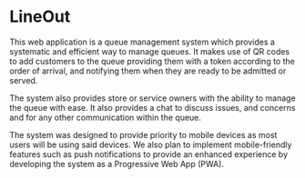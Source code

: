# LineOut

This web application is a queue management system which provides a systematic and efficient way to manage queues. It makes use of QR codes to add customers to the queue providing them with a token according to the order of arrival, and notifying them when they are ready to be admitted or served.

The system also provides store or service owners with the ability to manage the queue with ease. It also provides a chat to discuss issues, and concerns and for any other communication within the queue.

The system was designed to provide priority to mobile devices as most users will be using said devices. We also plan to implement mobile-friendly features such as push notifications to provide an enhanced experience by developing the system as a Progressive Web App (PWA).
